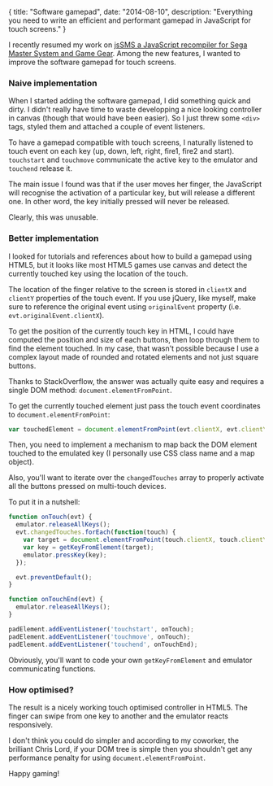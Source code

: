 {
title: "Software gamepad",
date: "2014-08-10",
description: "Everything you need to write an efficient and performant gamepad in JavaScript for touch screens."
}

I recently resumed my work on [jsSMS a JavaScript recompiler for Sega Master System and Game Gear](https://github.com/gmarty/jsSMS). Among the new features, I wanted to improve the software gamepad for touch screens.

### Naive implementation

When I started adding the software gamepad, I did something quick and dirty. I didn't really have time to waste developping a nice looking controller in canvas (though that would have been easier). So I just threw some `<div>` tags, styled them and attached a couple of event listeners.

To have a gamepad compatible with touch screens, I naturally listened to touch event on each key (up, down, left, right, fire1, fire2 and start).  `touchstart` and `touchmove` communicate the active key to the emulator and `touchend` release it.

The main issue I found was that if the user moves her finger, the JavaScript will recognise the activation of a particular key, but will release a different one. In other word, the key initially pressed will never be released.

Clearly, this was unusable.

### Better implementation

I looked for tutorials and references about how to build a gamepad using HTML5, but it looks like most HTML5 games use canvas and detect the currently touched key using the location of the touch.

The location of the finger relative to the screen is stored in `clientX` and `clientY` properties of the touch event. If you use jQuery, like myself, make sure to reference the original event using `originalEvent` property (i.e. `evt.originalEvent.clientX`).

To get the position of the currently touch key in HTML, I could have computed the position and size of each buttons, then loop through them to find the element touched. In my case, that wasn't possible because I use a complex layout made of rounded and rotated elements and not just square buttons.

Thanks to StackOverflow, the answer was actually quite easy and requires a single DOM method: `document.elementFromPoint`.

To get the currently touched element just pass the touch event coordinates to `document.elementFromPoint`:

```javascript
var touchedElement = document.elementFromPoint(evt.clientX, evt.clientY);
```

Then, you need to implement a mechanism to map back the DOM element touched to the emulated key  (I personally use CSS class name and a map object).

Also, you'll want to iterate over the `changedTouches` array to properly activate all the buttons pressed on multi-touch devices.

To put it in a nutshell:

```javascript
function onTouch(evt) {
  emulator.releaseAllKeys();
  evt.changedTouches.forEach(function(touch) {
    var target = document.elementFromPoint(touch.clientX, touch.clientY);
    var key = getKeyFromElement(target);
    emulator.pressKey(key);
  });

  evt.preventDefault();
}

function onTouchEnd(evt) {
  emulator.releaseAllKeys();
}

padElement.addEventListener('touchstart', onTouch);
padElement.addEventListener('touchmove', onTouch);
padElement.addEventListener('touchend', onTouchEnd);
```

Obviously, you'll want to code your own `getKeyFromElement` and emulator communicating functions.

### How optimised?

The result is a nicely working touch optimised controller in HTML5. The finger can swipe from one key to another and the emulator reacts responsively.

I don't think you could do simpler and according to my coworker, the brilliant Chris Lord, if your DOM tree is simple then you shouldn't get any performance penalty for using `document.elementFromPoint`.

Happy gaming!
